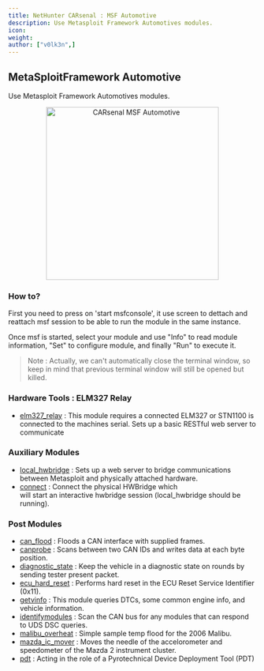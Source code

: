 ```yaml
---
title: NetHunter CARsenal : MSF Automotive
description: Use Metasploit Framework Automotives modules.
icon:
weight:
author: ["v0lk3n",]
---
```


## MetaSploitFramework Automotive

Use Metasploit Framework Automotives modules.

<p style="text-align: center"><img src="../assets/msf.gif" width="350" alt="CARsenal MSF Automotive"></p>

### How to?

First you need to press on 'start msfconsole', it use screen to dettach and reattach msf session to be able to run the module in the same instance. 

Once msf is started, select your module and use "Info" to read module information, "Set" to configure module, and finally "Run" to execute it.

> Note : Actually, we can't automatically close the terminal window, so keep in mind that previous terminal window will still be opened but killed.

### Hardware Tools : ELM327 Relay 

- <a href="https://raw.githubusercontent.com/rapid7/metasploit-framework/refs/heads/master/tools/hardware/elm327_relay.rb" target="_blank">elm327_relay</a> : This module requires a connected ELM327 or STN1100 is connected to the machines serial. Sets up a basic RESTful web server to communicate

### Auxiliary Modules

- <a href="https://www.rapid7.com/db/modules/auxiliary/server/local_hwbridge/" target="_blank">local_hwbridge</a> : Sets up a web server to bridge communications between Metasploit and physically attached hardware.
- <a href="https://www.rapid7.com/db/modules/auxiliary/client/hwbridge/connect/" target="_blank">connect</a> : Connect the physical HWBridge which  
will start an interactive hwbridge session (local_hwbridge should be running).

### Post Modules
- <a href="https://www.rapid7.com/db/modules/post/hardware/automotive/can_flood/" target="_blank">can_flood</a> : Floods a CAN interface with supplied frames.
- <a href="https://www.rapid7.com/db/modules/post/hardware/automotive/canprobe/" target="_blank">canprobe</a> : Scans between two CAN IDs and writes data at each byte position.
- <a href="https://www.rapid7.com/db/modules/post/hardware/automotive/diagnostic_state/" target="_blank">diagnostic_state</a> : Keep the vehicle in a diagnostic state on rounds by sending tester present packet.
- <a href="https://www.rapid7.com/db/modules/post/hardware/automotive/ecu_hard_reset/" target="_blank">ecu_hard_reset</a> : Performs hard reset in the ECU Reset Service Identifier (0x11).
- <a href="https://www.rapid7.com/db/modules/post/hardware/automotive/getvinfo/" target="_blank">getvinfo</a> : This module queries DTCs, some common engine info, and vehicle information.
- <a href="https://www.rapid7.com/db/modules/post/hardware/automotive/identifymodules/" target="_blank">identifymodules</a> : Scan the CAN bus for any modules that can respond to UDS DSC queries.
- <a href="https://www.rapid7.com/db/modules/post/hardware/automotive/malibu_overheat/" target="_blank">malibu_overheat</a> : Simple sample temp flood for the 2006 Malibu.
- <a href="https://www.rapid7.com/db/modules/post/hardware/automotive/mazda_ic_mover/" target="_blank">mazda_ic_mover</a> : Moves the needle of the accelorometer and speedometer of the Mazda 2 instrument cluster.
- <a href="https://www.rapid7.com/db/modules/post/hardware/automotive/pdt/" target="_blank">pdt</a> : Acting in the role of a Pyrotechnical Device Deployment Tool (PDT)
